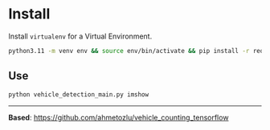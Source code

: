 # Install

Install `virtualenv` for a Virtual Environment.

```sh
python3.11 -m venv env && source env/bin/activate && pip install -r requirements.txt
```

## Use

```sh
python vehicle_detection_main.py imshow
```

---

**Based**: https://github.com/ahmetozlu/vehicle_counting_tensorflow
